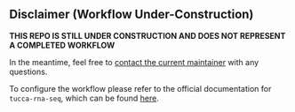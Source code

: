 ## Disclaimer (Workflow Under-Construction)

**THIS REPO IS STILL UNDER CONSTRUCTION AND DOES NOT REPRESENT A COMPLETED WORKFLOW**

In the meantime, feel free to [contact the current maintainer](mailto:benjamin.bromberg@tufts.edu)
with any questions.

To configure the workflow please refer to the official documentation for
`tucca-rna-seq`, which can be found
[here](https://tucca-cellag.github.io/tucca-rna-seq/introduction).